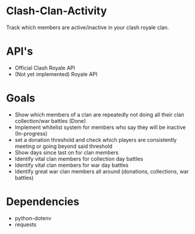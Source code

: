 # Clash-Clan-Activity
Track which members are active/inactive in your clash royale clan.
# API's
* Official Clash Royale API
* (Not yet implemented) Royale API
# Goals
* Show which members of a clan are repeatedly not doing all their clan collection/war battles (Done)
* Implement whitelist system for members who say they will be inactive (In-progress)
* set a donation threshold and check which players are consistently meeting or going beyond said threshold
* Show days since last on for clan members
* Identify vital clan members for collection day battles
* Identify vital clan members for war day battles
* Identify great war clan members all around (donations, collections, war battles)
# Dependencies
* python-dotenv
* requests

